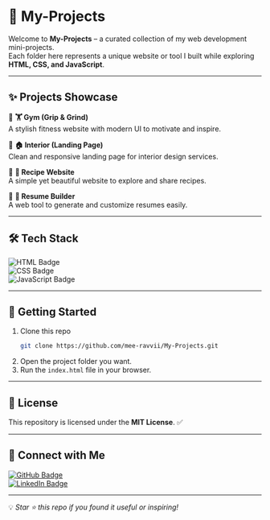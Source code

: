 # 🚀 My-Projects

Welcome to **My-Projects** – a curated collection of my web development mini-projects.  
Each folder here represents a unique website or tool I built while exploring **HTML, CSS, and JavaScript**.  

---

## ✨ Projects Showcase

🔹 **🏋️ Gym (Grip & Grind)**  
   A stylish fitness website with modern UI to motivate and inspire.  

🔹 **🏠 Interior (Landing Page)**  
   Clean and responsive landing page for interior design services.  

🔹 **🍲 Recipe Website**  
   A simple yet beautiful website to explore and share recipes.  

🔹 **📄 Resume Builder**  
   A web tool to generate and customize resumes easily.  

---

## 🛠️ Tech Stack
![HTML Badge](https://img.shields.io/badge/HTML-orange?style=for-the-badge&logo=html5)  
![CSS Badge](https://img.shields.io/badge/CSS-blue?style=for-the-badge&logo=css3&logoColor=white)  
![JavaScript Badge](https://img.shields.io/badge/JavaScript-yellow?style=for-the-badge&logo=javascript)  

---

## 🚀 Getting Started
1. Clone this repo  
   ```bash
   git clone https://github.com/mee-ravvii/My-Projects.git
   ```
2. Open the project folder you want.  
3. Run the `index.html` file in your browser.  

---

## 📜 License
This repository is licensed under the **MIT License**. ✅  

---

## 🌟 Connect with Me
[![GitHub Badge](https://img.shields.io/badge/GitHub-black?style=for-the-badge&logo=github)](https://github.com/mee-ravvii)  
[![LinkedIn Badge](https://img.shields.io/badge/LinkedIn-blue?style=for-the-badge&logo=linkedin)](https://www.linkedin.com/in/ravi)  

---

💡 *Star ⭐ this repo if you found it useful or inspiring!*  
